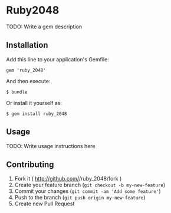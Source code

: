 # Ruby2048

TODO: Write a gem description

## Installation

Add this line to your application's Gemfile:

    gem 'ruby_2048'

And then execute:

    $ bundle

Or install it yourself as:

    $ gem install ruby_2048

## Usage

TODO: Write usage instructions here

## Contributing

1. Fork it ( http://github.com/<my-github-username>/ruby_2048/fork )
2. Create your feature branch (`git checkout -b my-new-feature`)
3. Commit your changes (`git commit -am 'Add some feature'`)
4. Push to the branch (`git push origin my-new-feature`)
5. Create new Pull Request
